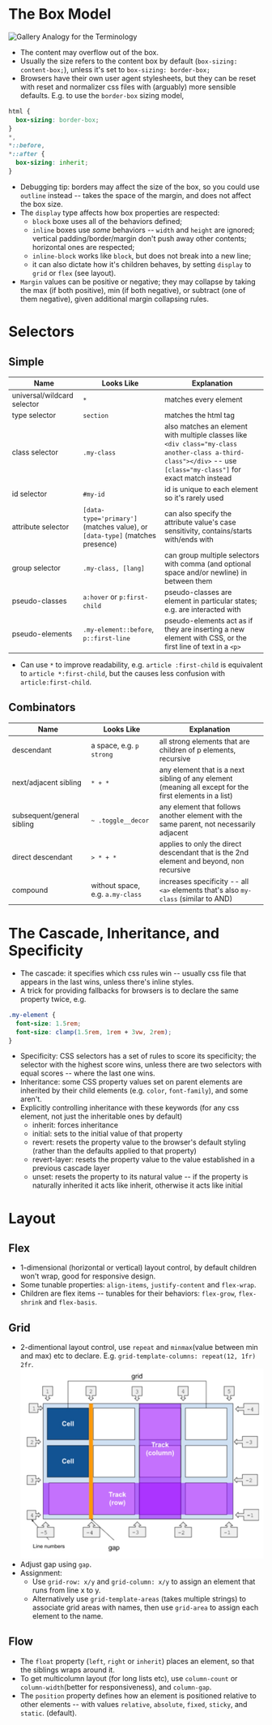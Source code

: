 # The Box Model
![Gallery Analogy for the Terminology](images/css-box-model.avif)

- The content may overflow out of the box.
- Usually the size refers to the content box by default (`box-sizing: content-box;`), unless it's set to `box-sizing: border-box;`
- Browsers have their own user agent stylesheets, but they can be reset with reset and normalizer css files with (arguably) more sensible defaults.
E.g. to use the `border-box` sizing model,
```css
html {
  box-sizing: border-box;
}
*,
*::before,
*::after {
  box-sizing: inherit;
}

```
- Debugging tip: borders may affect the size of the box, so you could use `outline` instead -- takes the space of the margin, and does not affect the box size.
- The `display` type affects how box properties are respected:
  - `block` boxe uses all of the behaviors defined;
  - `inline` boxes use _some_ behaviors -- `width` and `height` are ignored; vertical padding/border/margin don't push away other contents; horizontal ones are respected;
  - `inline-block` works like `block`, but does not break into a new line;
  - it can also dictate how it's children behaves, by setting `display` to `grid` or `flex` (see layout).
- `Margin` values can be positive or negative; they may collapse by taking the max (if both positive), min (if both negative), or subtract (one of them negative), given additional margin collapsing rules.

# Selectors
## Simple

| Name                        | Looks Like                                                                   | Explanation                                                                                                   |
|-----------------------------|------------------------------------------------------------------------------|---------------------------------------------------------------------------------------------------------------|
| universal/wildcard selector | `*`                                                                          | matches every element                                                                                         |
| type selector               | `section`                                                                    | matches the html tag                                                                                          |
| class selector              | `.my-class`                                                                  | also matches an element with multiple classes like `<div class="my-class another-class a-third-class"></div>` -- use `[class="my-class"]` for exact match instead |
| id selector                 | `#my-id`                                                                     | id is unique to each element so it's rarely used                                                              |
| attribute selector          | `[data-type='primary']` (matches value), or `[data-type]` (matches presence) | can also specify the attribute value's case sensitivity, contains/starts with/ends with                       |
| group selector              | `.my-class, [lang]`                                                          | can group multiple selectors with comma (and optional space and/or newline) in between them                                                       |
| pseudo-classes              | `a:hover` or `p:first-child`                                                 | pseudo-classes are element in particular states; e.g. are interacted with                                     |
| pseudo-elements             | `.my-element::before`, `p::first-line`                                       | pseudo-elements act as if they are inserting a new element with CSS, or the first line of text in a `<p>`                                      |

- Can use `*` to improve readability, e.g. `article :first-child` is equivalent to `article *:first-child`, but the causes less confusion with `article:first-child`.


## Combinators

| Name               | Looks Like                       | Explanation                                                                                             |
|--------------------|----------------------------------|---------------------------------------------------------------------------------------------------------|
| descendant         | a space, e.g. `p strong`         | all strong elements that are children of p elements, recursive                                          |
| next/adjacent sibling  | `* + *`                      | any element that is a next sibling of any element (meaning all except for the first elements in a list) |
| subsequent/general sibling | `~ .toggle__decor`       | any element that follows another element with the same parent, not necessarily adjacent                 |
| direct descendant  | `> * + *`                        | applies to only the direct descendant that is the 2nd element and beyond, non recursive                 |
| compound           | without space, e.g. `a.my-class` | increases specificity -- all `<a>` elements that's also `my-class` (similar to AND)                                      |

# The Cascade, Inheritance, and Specificity
- The cascade: it specifies which css rules win -- usually css file that appears in the last wins, unless there's inline styles.
- A trick for providing fallbacks for browsers is to declare the same property twice, e.g. 
```css
.my-element {
  font-size: 1.5rem;
  font-size: clamp(1.5rem, 1rem + 3vw, 2rem);
}
```
- Specificity: CSS selectors has a set of rules to score its specificity; the selector with the highest score wins, unless there are two selectors with equal scores -- where the last one wins.
- Inheritance: some CSS property values set on parent elements are inherited by their child elements (e.g. `color`, `font-family`), and some aren't.
- Explicitly controlling inheritance with these keywords (for any css element, not just the inheritable ones by default)
  - inherit: forces inheritance
  - initial: sets to the initial value of that property
  - revert: resets the property value to the browser's default styling (rather than the defaults applied to that property)
  - revert-layer: resets the property value to the value established in a previous cascade layer
  - unset: resets the property to its natural value -- if the property is naturally inherited it acts like inherit, otherwise it acts like initial

# Layout
## Flex
- 1-dimensional (horizontal or vertical) layout control, by default children won't wrap, good for responsive design.
- Some tunable properties: `align-items`, `justify-content` and `flex-wrap`.
- Children are flex items -- tunables for their behaviors: `flex-grow`, `flex-shrink` and `flex-basis`.

## Grid
- 2-dimentional layout control, use `repeat` and `minmax`(value between min and max) etc to declare. E.g. `grid-template-columns: repeat(12, 1fr) 2fr`.
![Grid Terminology](images/css-grid-terminology.jpg)
- Adjust gap using `gap`.
- Assignment:
  - Use `grid-row: x/y` and `grid-column: x/y` to assign an element that runs from line x to y.
  - Alternatively use `grid-template-areas` (takes multiple strings) to associate grid areas with names, then use `grid-area` to assign each element to the name.

## Flow
- The `float` property (`left`, `right` or `inherit`) places an element, so that the siblings wraps around it.
- To get multicolumn layout (for long lists etc), use `column-count` or `column-width`(better for responsiveness), and `column-gap`.
- The `position` property defines how an element is positioned relative to other elements -- with values `relative`, `absolute`, `fixed`, `sticky`, and `static`. (default).
